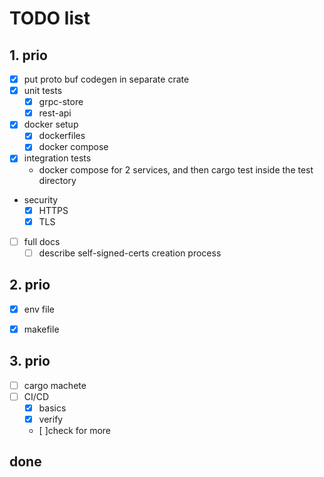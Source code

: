# TODO list

## 1. prio
- [x] put proto buf codegen in separate crate
- [x] unit tests
    - [x] grpc-store
    - [x] rest-api
- [x] docker setup
    - [x] dockerfiles
    - [x] docker compose 
- [x] integration tests
    - docker compose for 2 services, and then cargo test inside the test directory
- security
    - [x] HTTPS
    - [x] TLS
- [ ] full docs
    - [ ] describe self-signed-certs creation process

## 2. prio
- [x] env file
- [x] makefile


## 3. prio

- [ ] cargo machete
- [ ] CI/CD
    - [x] basics
    - [x] verify
    - [ ]check for more

## done

